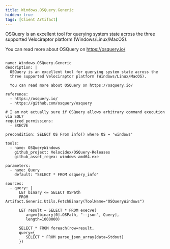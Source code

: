 ```yaml
---
title: Windows.OSQuery.Generic
hidden: true
tags: [Client Artifact]
---
```


OSQuery is an excellent tool for querying system state across the
three supported Velociraptor platform (Windows/Linux/MacOS).

You can read more about OSQuery on https://osquery.io/


<pre><code class="language-yaml">
name: Windows.OSQuery.Generic
description: |
  OSQuery is an excellent tool for querying system state across the
  three supported Velociraptor platform (Windows/Linux/MacOS).

  You can read more about OSQuery on https://osquery.io/

reference:
  - https://osquery.io/
  - https://github.com/osquery/osquery

# I am not actually sure if OSQuery allows arbitrary command execution via SQL?
required_permissions:
  - EXECVE

precondition: SELECT OS From info() where OS = 'windows'

tools:
  - name: OSQueryWindows
    github_project: Velocidex/OSQuery-Releases
    github_asset_regex: windows-amd64.exe

parameters:
  - name: Query
    default: "SELECT * FROM osquery_info"

sources:
  - query: |
      LET binary &lt;= SELECT OSPath
      FROM Artifact.Generic.Utils.FetchBinary(ToolName="OSQueryWindows")

      LET result = SELECT * FROM execve(
         argv=[binary[0].OSPath, "--json", Query],
         length=1000000)

      SELECT * FROM foreach(row=result,
      query={
         SELECT * FROM parse_json_array(data=Stdout)
      })

</code></pre>

